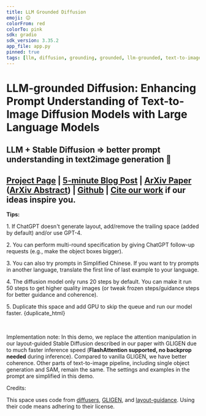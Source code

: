 ```yaml
---
title: LLM Grounded Diffusion
emoji: 😊
colorFrom: red
colorTo: pink
sdk: gradio
sdk_version: 3.35.2
app_file: app.py
pinned: true
tags: [llm, diffusion, grounding, grounded, llm-grounded, text-to-image, language, large language models, layout, generation, generative, customization, personalization, prompting, chatgpt, gpt-3.5, gpt-4]
---
```


<h1>LLM-grounded Diffusion: Enhancing Prompt Understanding of Text-to-Image Diffusion Models with Large Language Models</h1>
<h2>LLM + Stable Diffusion => better prompt understanding in text2image generation 🤩</h2>
<h2><a href='https://llm-grounded-diffusion.github.io/'>Project Page</a> | <a href='https://bair.berkeley.edu/blog/2023/05/23/lmd/'>5-minute Blog Post</a> | <a href='https://arxiv.org/pdf/2305.13655.pdf'>ArXiv Paper</a> (<a href='https://arxiv.org/abs/2305.13655'>ArXiv Abstract</a>) | <a href='https://github.com/TonyLianLong/LLM-groundedDiffusion'>Github</a> | <a href='https://llm-grounded-diffusion.github.io/#citation'>Cite our work</a> if our ideas inspire you.</h2>
<p><b>Tips:</b><p>
<p>1. If ChatGPT doesn't generate layout, add/remove the trailing space (added by default) and/or use GPT-4.</p>
<p>2. You can perform multi-round specification by giving ChatGPT follow-up requests (e.g., make the object boxes bigger).</p>
<p>3. You can also try prompts in Simplified Chinese. If you want to try prompts in another language, translate the first line of last example to your language.</p>
<p>4. The diffusion model only runs 20 steps by default. You can make it run 50 steps to get higher quality images (or tweak frozen steps/guidance steps for better guidance and coherence).</p>
<p>5. Duplicate this space and add GPU to skip the queue and run our model faster. {duplicate_html}</p>
<br/>
<p>Implementation note: In this demo, we replace the attention manipulation in our layout-guided Stable Diffusion described in our paper with GLIGEN due to much faster inference speed (<b>FlashAttention supported, no backprop needed</b> during inference). Compared to vanilla GLIGEN, we have better coherence. Other parts of text-to-image pipeline, including single object generation and SAM, remain the same. The settings and examples in the prompt are simplified in this demo.</p>

Credits:

This space uses code from [diffusers](https://huggingface.co/docs/diffusers/index), [GLIGEN](https://github.com/gligen/GLIGEN), and [layout-guidance](https://github.com/silent-chen/layout-guidance). Using their code means adhering to their license.
